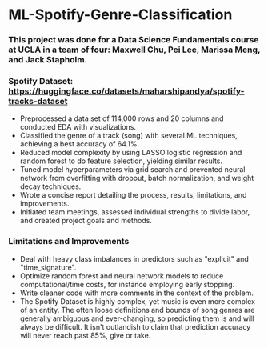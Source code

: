 # ML-Spotify-Genre-Classification
### This project was done for a Data Science Fundamentals course at UCLA in a team of four: Maxwell Chu, Pei Lee, Marissa Meng, and Jack Stapholm.
### Spotify Dataset: https://huggingface.co/datasets/maharshipandya/spotify-tracks-dataset
- Preprocessed a data set of 114,000 rows and 20 columns and conducted EDA with visualizations.
- Classified the genre of a track (song) with several ML techniques, achieving a best accuracy of 64.1%.
- Reduced model complexity by using LASSO logistic regression and random forest to do feature selection, yielding similar results.
- Tuned model hyperparameters via grid search and prevented neural network from overfitting with dropout, batch normalization, and weight decay techniques.
- Wrote a concise report detailing the process, results, limitations, and improvements.
- Initiated team meetings, assessed individual strengths to divide labor, and created project goals and methods.

### Limitations and Improvements
- Deal with heavy class imbalances in predictors such as "explicit" and "time_signature".
- Optimize random forest and neural network models to reduce computational/time costs, for instance employing early stopping.
- Write cleaner code with more comments in the context of the problem.
- The Spotify Dataset is highly complex, yet music is even more complex of an entity. The often loose definitions and bounds of song genres are generally ambiguous and ever-changing, so predicting them is and will always be difficult. It isn't outlandish to claim that prediction accuracy will never reach past 85%, give or take.

